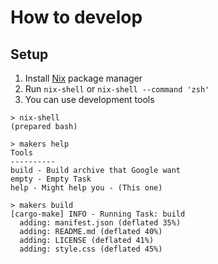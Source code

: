 # How to develop

## Setup

1. Install [Nix](https://nixos.org/) package manager
2. Run `nix-shell` or `nix-shell --command 'zsh'`
3. You can use development tools

```console
> nix-shell
(prepared bash)

> makers help
Tools
----------
build - Build archive that Google want
empty - Empty Task
help - Might help you - (This one)

> makers build
[cargo-make] INFO - Running Task: build
  adding: manifest.json (deflated 35%)
  adding: README.md (deflated 40%)
  adding: LICENSE (deflated 41%)
  adding: style.css (deflated 45%)
```
